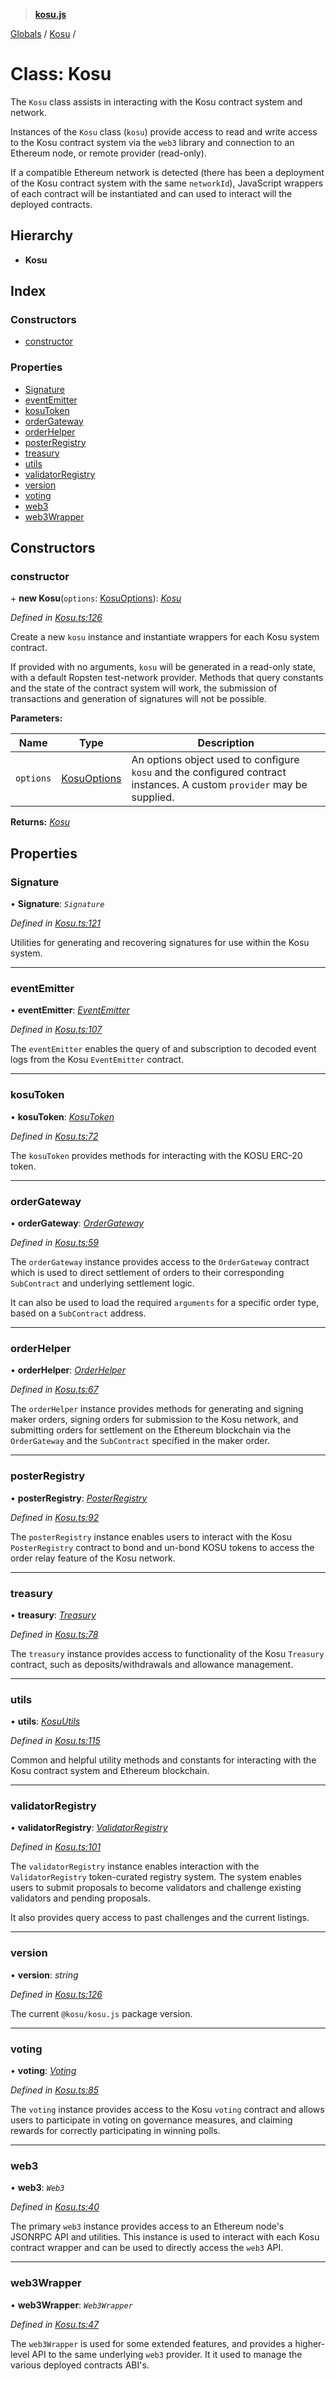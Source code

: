 > **[kosu.js](../README.md)**

[Globals](../globals.md) / [Kosu](kosu.md) /

# Class: Kosu

The `Kosu` class assists in interacting with the Kosu contract system and
network.

Instances of the `Kosu` class (`kosu`) provide access to read and write
access to the Kosu contract system via the `web3` library and connection to
an Ethereum node, or remote provider (read-only).

If a compatible Ethereum network is detected (there has been a deployment of
the Kosu contract system with the same `networkId`), JavaScript wrappers of
each contract will be instantiated and can used to interact will the deployed
contracts.

## Hierarchy

-   **Kosu**

## Index

### Constructors

-   [constructor](kosu.md#constructor)

### Properties

-   [Signature](kosu.md#signature)
-   [eventEmitter](kosu.md#eventemitter)
-   [kosuToken](kosu.md#kosutoken)
-   [orderGateway](kosu.md#ordergateway)
-   [orderHelper](kosu.md#orderhelper)
-   [posterRegistry](kosu.md#posterregistry)
-   [treasury](kosu.md#treasury)
-   [utils](kosu.md#utils)
-   [validatorRegistry](kosu.md#validatorregistry)
-   [version](kosu.md#version)
-   [voting](kosu.md#voting)
-   [web3](kosu.md#web3)
-   [web3Wrapper](kosu.md#web3wrapper)

## Constructors

### constructor

\+ **new Kosu**(`options`: [KosuOptions](../interfaces/kosuoptions.md)): _[Kosu](kosu.md)_

_Defined in [Kosu.ts:126](https://github.com/ParadigmFoundation/kosu-monorepo/blob/5992fd1/packages/kosu.js/src/Kosu.ts#L126)_

Create a new `kosu` instance and instantiate wrappers for each Kosu system
contract.

If provided with no arguments, `kosu` will be generated in a read-only
state, with a default Ropsten test-network provider. Methods that query
constants and the state of the contract system will work, the submission
of transactions and generation of signatures will not be possible.

**Parameters:**

| Name      | Type                                        | Description                                                                                                            |
| --------- | ------------------------------------------- | ---------------------------------------------------------------------------------------------------------------------- |
| `options` | [KosuOptions](../interfaces/kosuoptions.md) | An options object used to configure `kosu` and the configured contract instances. A custom `provider` may be supplied. |

**Returns:** _[Kosu](kosu.md)_

## Properties

### Signature

• **Signature**: _`Signature`_

_Defined in [Kosu.ts:121](https://github.com/ParadigmFoundation/kosu-monorepo/blob/5992fd1/packages/kosu.js/src/Kosu.ts#L121)_

Utilities for generating and recovering signatures for use within the
Kosu system.

---

### eventEmitter

• **eventEmitter**: _[EventEmitter](eventemitter.md)_

_Defined in [Kosu.ts:107](https://github.com/ParadigmFoundation/kosu-monorepo/blob/5992fd1/packages/kosu.js/src/Kosu.ts#L107)_

The `eventEmitter` enables the query of and subscription to decoded event
logs from the Kosu `EventEmitter` contract.

---

### kosuToken

• **kosuToken**: _[KosuToken](kosutoken.md)_

_Defined in [Kosu.ts:72](https://github.com/ParadigmFoundation/kosu-monorepo/blob/5992fd1/packages/kosu.js/src/Kosu.ts#L72)_

The `kosuToken` provides methods for interacting with the KOSU ERC-20 token.

---

### orderGateway

• **orderGateway**: _[OrderGateway](ordergateway.md)_

_Defined in [Kosu.ts:59](https://github.com/ParadigmFoundation/kosu-monorepo/blob/5992fd1/packages/kosu.js/src/Kosu.ts#L59)_

The `orderGateway` instance provides access to the `OrderGateway` contract
which is used to direct settlement of orders to their corresponding
`SubContract` and underlying settlement logic.

It can also be used to load the required `arguments` for a specific order
type, based on a `SubContract` address.

---

### orderHelper

• **orderHelper**: _[OrderHelper](orderhelper.md)_

_Defined in [Kosu.ts:67](https://github.com/ParadigmFoundation/kosu-monorepo/blob/5992fd1/packages/kosu.js/src/Kosu.ts#L67)_

The `orderHelper` instance provides methods for generating and signing
maker orders, signing orders for submission to the Kosu network, and
submitting orders for settlement on the Ethereum blockchain via the
`OrderGateway` and the `SubContract` specified in the maker order.

---

### posterRegistry

• **posterRegistry**: _[PosterRegistry](posterregistry.md)_

_Defined in [Kosu.ts:92](https://github.com/ParadigmFoundation/kosu-monorepo/blob/5992fd1/packages/kosu.js/src/Kosu.ts#L92)_

The `posterRegistry` instance enables users to interact with the Kosu
`PosterRegistry` contract to bond and un-bond KOSU tokens to access the
order relay feature of the Kosu network.

---

### treasury

• **treasury**: _[Treasury](treasury.md)_

_Defined in [Kosu.ts:78](https://github.com/ParadigmFoundation/kosu-monorepo/blob/5992fd1/packages/kosu.js/src/Kosu.ts#L78)_

The `treasury` instance provides access to functionality of the Kosu
`Treasury` contract, such as deposits/withdrawals and allowance management.

---

### utils

• **utils**: _[KosuUtils](../interfaces/kosuutils.md)_

_Defined in [Kosu.ts:115](https://github.com/ParadigmFoundation/kosu-monorepo/blob/5992fd1/packages/kosu.js/src/Kosu.ts#L115)_

Common and helpful utility methods and constants for interacting with the
Kosu contract system and Ethereum blockchain.

---

### validatorRegistry

• **validatorRegistry**: _[ValidatorRegistry](validatorregistry.md)_

_Defined in [Kosu.ts:101](https://github.com/ParadigmFoundation/kosu-monorepo/blob/5992fd1/packages/kosu.js/src/Kosu.ts#L101)_

The `validatorRegistry` instance enables interaction with the `ValidatorRegistry`
token-curated registry system. The system enables users to submit proposals
to become validators and challenge existing validators and pending proposals.

It also provides query access to past challenges and the current listings.

---

### version

• **version**: _string_

_Defined in [Kosu.ts:126](https://github.com/ParadigmFoundation/kosu-monorepo/blob/5992fd1/packages/kosu.js/src/Kosu.ts#L126)_

The current `@kosu/kosu.js` package version.

---

### voting

• **voting**: _[Voting](voting.md)_

_Defined in [Kosu.ts:85](https://github.com/ParadigmFoundation/kosu-monorepo/blob/5992fd1/packages/kosu.js/src/Kosu.ts#L85)_

The `voting` instance provides access to the Kosu `voting` contract and
allows users to participate in voting on governance measures, and claiming
rewards for correctly participating in winning polls.

---

### web3

• **web3**: _`Web3`_

_Defined in [Kosu.ts:40](https://github.com/ParadigmFoundation/kosu-monorepo/blob/5992fd1/packages/kosu.js/src/Kosu.ts#L40)_

The primary `web3` instance provides access to an Ethereum node's JSONRPC
API and utilities. This instance is used to interact with each Kosu contract
wrapper and can be used to directly access the `web3` API.

---

### web3Wrapper

• **web3Wrapper**: _`Web3Wrapper`_

_Defined in [Kosu.ts:47](https://github.com/ParadigmFoundation/kosu-monorepo/blob/5992fd1/packages/kosu.js/src/Kosu.ts#L47)_

The `web3Wrapper` is used for some extended features, and provides
a higher-level API to the same underlying `web3` provider. It it used to
manage the various deployed contracts ABI's.
